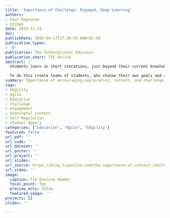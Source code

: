 ```yaml
---
title: 'Importance of Challenge: Engaged, Deep Learning'
authors:
- Paul Magnuson
- btihen
date: 2019-12-31
doi: ''
publishDate: 2020-04-17T17:36:54.000+02:00
publication_types:
- '0'
publication: The International Educator
publication_short: TIE Online
abstract: |-
  Students learn in short iterations, just beyond their current knowledge or comfort level. When they make that small step forward, they are ready for the next iteration, which is again just beyond their current level. Taken all together, they can move well beyond where they started. This allows students all at levels to thrive.

  To do this create teams of students, who choose their own goals and a context for these goals (within the guidelines of the class). Students can then explore small aspects of their bigger objective, increasingly building their knowledge as they work and reflect. Encourage students to learn from each other before asking the teacher for help and guidance.
summary: Importance of encouraging exploration, context, and challenge.
tags:
- EDgility
- Agile
- Education
- Challenge
- engagement
- meaningful context
- Self-Regulation
- Student Agency
categories: ["Education", "Agile", "EDgility"]
featured: false
url_pdf: ''
url_code: ''
url_dataset: ''
url_poster: ''
url_project: ''
url_slides: ''
url_source: https://blog.tieonline.com/the-importance-of-context-challenge-and-exploration-so-students-find-and-build-on-their-own-strengths/
url_video: ''
image:
  caption: Tie Oneline Header
  focal_point: Top
  preview_only: false
  featured_image: ''
projects: []
slides: ''

---
```

